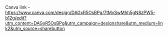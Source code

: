 Canva link - https://www.canva.com/design/DAGxR5OsBPg/7tMvSwMhh5gN8zPW5-b12g/edit?utm_content=DAGxR5OsBPg&utm_campaign=designshare&utm_medium=link2&utm_source=sharebutton
